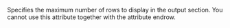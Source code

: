 Specifies the maximum number of rows to display in the output section. You cannot use this attribute together with the attribute endrow.
